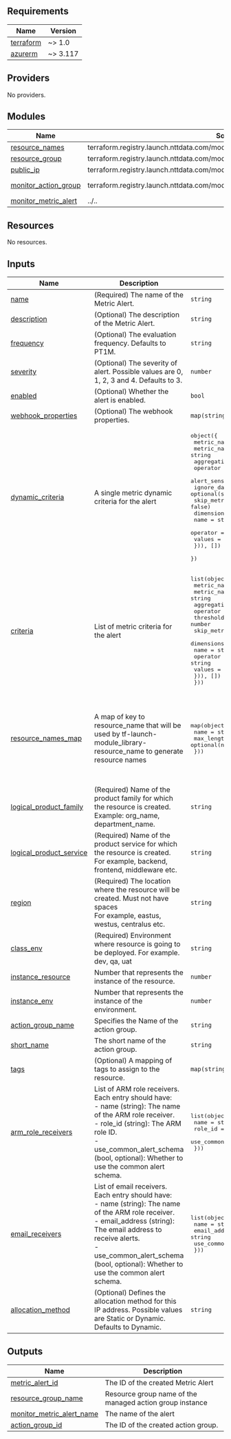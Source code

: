 <!-- BEGINNING OF PRE-COMMIT-TERRAFORM DOCS HOOK -->
## Requirements

| Name | Version |
|------|---------|
| <a name="requirement_terraform"></a> [terraform](#requirement\_terraform) | ~> 1.0 |
| <a name="requirement_azurerm"></a> [azurerm](#requirement\_azurerm) | ~> 3.117 |

## Providers

No providers.

## Modules

| Name | Source | Version |
|------|--------|---------|
| <a name="module_resource_names"></a> [resource\_names](#module\_resource\_names) | terraform.registry.launch.nttdata.com/module_library/resource_name/launch | ~> 2.0 |
| <a name="module_resource_group"></a> [resource\_group](#module\_resource\_group) | terraform.registry.launch.nttdata.com/module_primitive/resource_group/azurerm | ~> 1.0 |
| <a name="module_public_ip"></a> [public\_ip](#module\_public\_ip) | terraform.registry.launch.nttdata.com/module_primitive/public_ip/azurerm | ~> 1.0 |
| <a name="module_monitor_action_group"></a> [monitor\_action\_group](#module\_monitor\_action\_group) | terraform.registry.launch.nttdata.com/module_primitive/monitor_action_group/azurerm | ~> 1.0.0 |
| <a name="module_monitor_metric_alert"></a> [monitor\_metric\_alert](#module\_monitor\_metric\_alert) | ../.. | n/a |

## Resources

No resources.

## Inputs

| Name | Description | Type | Default | Required |
|------|-------------|------|---------|:--------:|
| <a name="input_name"></a> [name](#input\_name) | (Required) The name of the Metric Alert. | `string` | n/a | yes |
| <a name="input_description"></a> [description](#input\_description) | (Optional) The description of the Metric Alert. | `string` | n/a | yes |
| <a name="input_frequency"></a> [frequency](#input\_frequency) | (Optional) The evaluation frequency. Defaults to PT1M. | `string` | n/a | yes |
| <a name="input_severity"></a> [severity](#input\_severity) | (Optional) The severity of alert. Possible values are 0, 1, 2, 3 and 4. Defaults to 3. | `number` | n/a | yes |
| <a name="input_enabled"></a> [enabled](#input\_enabled) | (Optional) Whether the alert is enabled. | `bool` | n/a | yes |
| <a name="input_webhook_properties"></a> [webhook\_properties](#input\_webhook\_properties) | (Optional) The webhook properties. | `map(string)` | n/a | yes |
| <a name="input_dynamic_criteria"></a> [dynamic\_criteria](#input\_dynamic\_criteria) | A single metric dynamic criteria for the alert | <pre>object({<br/>    metric_namespace       = string<br/>    metric_name            = string<br/>    aggregation            = string<br/>    operator               = string<br/>    alert_sensitivity      = string<br/>    ignore_data_before     = optional(string)<br/>    skip_metric_validation = optional(bool, false)<br/>    dimensions = optional(list(object({<br/>      name     = string<br/>      operator = string<br/>      values   = list(string)<br/>    })), [])<br/>  })</pre> | n/a | yes |
| <a name="input_criteria"></a> [criteria](#input\_criteria) | List of metric criteria for the alert | <pre>list(object({<br/>    metric_namespace       = string<br/>    metric_name            = string<br/>    aggregation            = string<br/>    operator               = string<br/>    threshold              = number<br/>    skip_metric_validation = optional(bool, false)<br/>    dimensions = optional(list(object({<br/>      name     = string<br/>      operator = string<br/>      values   = list(string)<br/>    })), [])<br/>  }))</pre> | n/a | yes |
| <a name="input_resource_names_map"></a> [resource\_names\_map](#input\_resource\_names\_map) | A map of key to resource\_name that will be used by tf-launch-module\_library-resource\_name to generate resource names | <pre>map(object({<br/>    name       = string<br/>    max_length = optional(number, 60)<br/>  }))</pre> | <pre>{<br/>  "public_ip": {<br/>    "max_length": 60,<br/>    "name": "pip"<br/>  },<br/>  "resource_group": {<br/>    "max_length": 90,<br/>    "name": "rg"<br/>  }<br/>}</pre> | no |
| <a name="input_logical_product_family"></a> [logical\_product\_family](#input\_logical\_product\_family) | (Required) Name of the product family for which the resource is created.<br/>    Example: org\_name, department\_name. | `string` | `"launch"` | no |
| <a name="input_logical_product_service"></a> [logical\_product\_service](#input\_logical\_product\_service) | (Required) Name of the product service for which the resource is created.<br/>    For example, backend, frontend, middleware etc. | `string` | `"network"` | no |
| <a name="input_region"></a> [region](#input\_region) | (Required) The location where the resource will be created. Must not have spaces<br/>    For example, eastus, westus, centralus etc. | `string` | `"eastus2"` | no |
| <a name="input_class_env"></a> [class\_env](#input\_class\_env) | (Required) Environment where resource is going to be deployed. For example. dev, qa, uat | `string` | `"dev"` | no |
| <a name="input_instance_resource"></a> [instance\_resource](#input\_instance\_resource) | Number that represents the instance of the resource. | `number` | `0` | no |
| <a name="input_instance_env"></a> [instance\_env](#input\_instance\_env) | Number that represents the instance of the environment. | `number` | `0` | no |
| <a name="input_action_group_name"></a> [action\_group\_name](#input\_action\_group\_name) | Specifies the Name of the action group. | `string` | n/a | yes |
| <a name="input_short_name"></a> [short\_name](#input\_short\_name) | The short name of the action group. | `string` | n/a | yes |
| <a name="input_tags"></a> [tags](#input\_tags) | (Optional) A mapping of tags to assign to the resource. | `map(string)` | `{}` | no |
| <a name="input_arm_role_receivers"></a> [arm\_role\_receivers](#input\_arm\_role\_receivers) | List of ARM role receivers. Each entry should have:<br/>  - name (string): The name of the ARM role receiver.<br/>  - role\_id (string): The ARM role ID.<br/>  - use\_common\_alert\_schema (bool, optional): Whether to use the common alert schema. | <pre>list(object({<br/>    name                    = string<br/>    role_id                 = string<br/>    use_common_alert_schema = optional(bool)<br/>  }))</pre> | `[]` | no |
| <a name="input_email_receivers"></a> [email\_receivers](#input\_email\_receivers) | List of email receivers. Each entry should have:<br/>  - name (string): The name of the ARM role receiver.<br/>  - email\_address (string): The email address to receive alerts.<br/>  - use\_common\_alert\_schema (bool, optional): Whether to use the common alert schema. | <pre>list(object({<br/>    name                    = string<br/>    email_address           = string<br/>    use_common_alert_schema = optional(bool)<br/>  }))</pre> | `[]` | no |
| <a name="input_allocation_method"></a> [allocation\_method](#input\_allocation\_method) | (Optional) Defines the allocation method for this IP address. Possible values are Static or Dynamic. Defaults to Dynamic. | `string` | `"Dynamic"` | no |

## Outputs

| Name | Description |
|------|-------------|
| <a name="output_metric_alert_id"></a> [metric\_alert\_id](#output\_metric\_alert\_id) | The ID of the created Metric Alert |
| <a name="output_resource_group_name"></a> [resource\_group\_name](#output\_resource\_group\_name) | Resource group name of the managed action group instance |
| <a name="output_monitor_metric_alert_name"></a> [monitor\_metric\_alert\_name](#output\_monitor\_metric\_alert\_name) | The name of the alert |
| <a name="output_action_group_id"></a> [action\_group\_id](#output\_action\_group\_id) | The ID of the created action group. |
<!-- END OF PRE-COMMIT-TERRAFORM DOCS HOOK -->
